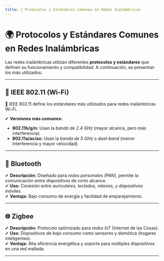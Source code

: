 ```yaml
---
title: 📌 Protocolos y Estándares Comunes en Redes Inalámbricas
---
```


# 🌍 Protocolos y Estándares Comunes en Redes Inalámbricas

Las redes inalámbricas utilizan diferentes **protocolos y estándares** que definen su funcionamiento y compatibilidad. A continuación, se presentan los más utilizados:

---

## 📡 IEEE 802.11 (Wi-Fi)

<div class="custom-quote">📢 IEEE 802.11 define los estándares más utilizados para redes inalámbricas Wi-Fi.</div>

✔ **Versiones más comunes:**
- **802.11b/g/n:** Usan la *banda de 2.4 GHz* (mayor alcance, pero más interferencia).  
- **802.11a/ac/ax:** Usan la *banda de 5 GHz* o *dual-band* (menor interferencia y mayor velocidad).  

---

## 🔄 Bluetooth

✔ **Descripción:** Diseñado para *redes personales (PAN)*, permite la comunicación entre dispositivos de corto alcance.  
✔ **Uso:** Conexión entre *auriculares, teclados, ratones, y dispositivos móviles*.  
✔ **Ventaja:** Bajo consumo de energía y facilidad de emparejamiento.  

---

## 🌐 Zigbee

✔ **Descripción:** Protocolo optimizado para *redes IoT* (Internet de las Cosas).  
✔ **Uso:** Dispositivos de *bajo consumo* como sensores y domótica (hogares inteligentes).  
✔ **Ventaja:** Alta eficiencia energética y soporte para múltiples dispositivos en una red mallada.  

---